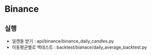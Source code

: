 # Binance

## 실행

-   일캔들 받기 : api/binance/binance_daily_candles.py
-   이동평균별로 백테스트 : backtest/bianace/daily_average_backtest.py
